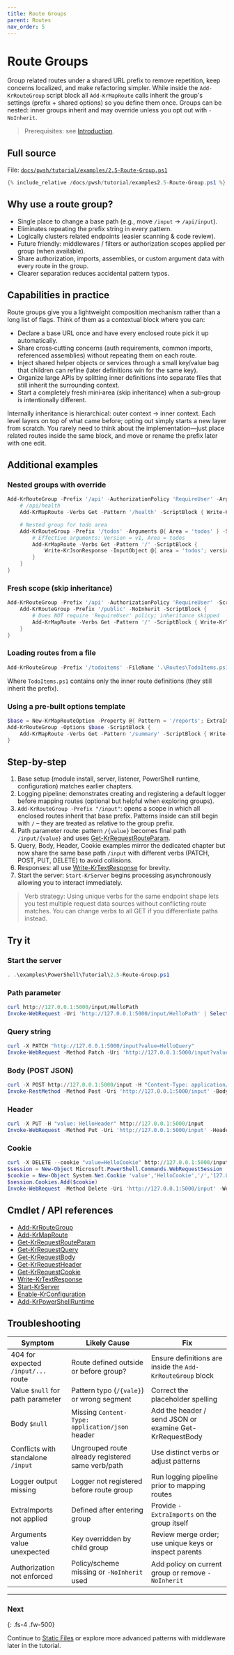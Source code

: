 ```yaml
---
title: Route Groups
parent: Routes
nav_order: 5
---
```


# Route Groups

Group related routes under a shared URL prefix to remove repetition, keep concerns
localized, and make refactoring simpler. While inside the `Add-KrRouteGroup` script block all
`Add-KrMapRoute` calls inherit the group's settings (prefix + shared options) so you define them
once. Groups can be nested: inner groups inherit and may override unless you opt out with
`-NoInherit`.

> Prerequisites: see [Introduction][Introduction].

## Full source

File: [`docs/pwsh/tutorial/examples/2.5-Route-Group.ps1`][2.5-Route-Group.ps1]

```powershell
{% include_relative /docs/pwsh/tutorial/examples2.5-Route-Group.ps1 %}
```

## Why use a route group?

- Single place to change a base path (e.g., move `/input` -> `/api/input`).
- Eliminates repeating the prefix string in every pattern.
- Logically clusters related endpoints (easier scanning & code review).
- Future friendly: middlewares / filters or authorization scopes applied per group (when available).
- Share authorization, imports, assemblies, or custom argument data with every route in the group.
- Clearer separation reduces accidental pattern typos.

## Capabilities in practice

Route groups give you a lightweight composition mechanism rather than a long list of flags.
Think of them as a contextual block where you can:

- Declare a base URL once and have every enclosed route pick it up automatically.
- Share cross‑cutting concerns (auth requirements, common imports, referenced assemblies) without
    repeating them on each route.
- Inject shared helper objects or services through a small key/value bag that children can refine
    (later definitions win for the same key).
- Organize large APIs by splitting inner definitions into separate files that still inherit the
    surrounding context.
- Start a completely fresh mini‑area (skip inheritance) when a sub‑group is intentionally different.

Internally inheritance is hierarchical: outer context → inner context. Each level layers on top of
what came before; opting out simply starts a new layer from scratch. You rarely need to think about
the implementation—just place related routes inside the same block, and move or rename the prefix
later with one edit.

## Additional examples

### Nested groups with override

```powershell
Add-KrRouteGroup -Prefix '/api' -AuthorizationPolicy 'RequireUser' -Arguments @{ Version = 'v1' } -ScriptBlock {
    # /api/health
    Add-KrMapRoute -Verbs Get -Pattern '/health' -ScriptBlock { Write-KrTextResponse 'ok' }

    # Nested group for todo area
    Add-KrRouteGroup -Prefix '/todos' -Arguments @{ Area = 'todos' } -ScriptBlock {
        # Effective arguments: Version = v1, Area = todos
        Add-KrMapRoute -Verbs Get -Pattern '/' -ScriptBlock {
            Write-KrJsonResponse -InputObject @{ area = 'todos'; version = $Arguments.Version }
        }
    }
}
```

### Fresh scope (skip inheritance)

```powershell
Add-KrRouteGroup -Prefix '/api' -AuthorizationPolicy 'RequireUser' -ScriptBlock {
    Add-KrRouteGroup -Prefix '/public' -NoInherit -ScriptBlock {
        # Does NOT require 'RequireUser' policy; inheritance skipped
        Add-KrMapRoute -Verbs Get -Pattern '/' -ScriptBlock { Write-KrTextResponse 'public info' }
    }
}
```

### Loading routes from a file

```powershell
Add-KrRouteGroup -Prefix '/todoitems' -FileName '.\Routes\TodoItems.ps1'
```

Where `TodoItems.ps1` contains only the inner route definitions (they still inherit the prefix).

### Using a pre-built options template

```powershell
$base = New-KrMapRouteOption -Property @{ Pattern = '/reports'; ExtraImports = 'System.Linq' }
Add-KrRouteGroup -Options $base -ScriptBlock {
    Add-KrMapRoute -Verbs Get -Pattern '/summary' -ScriptBlock { Write-KrTextResponse 'summary' }
}
```

## Step-by-step

1. Base setup (module install, server, listener, PowerShell runtime, configuration)
   matches earlier chapters.
2. Logging pipeline: demonstrates creating and registering a default logger
   before mapping routes (optional but helpful when exploring groups).
3. `Add-KrRouteGroup -Prefix "/input"`: opens a scope in which all enclosed
   routes inherit that base prefix. Patterns inside can still begin with `/` –
   they are treated as relative to the group prefix.
4. Path parameter route: pattern `/{value}` becomes final path `/input/{value}`
   and uses [Get-KrRequestRouteParam][Get-KrRequestRouteParam].
5. Query, Body, Header, Cookie examples mirror the dedicated chapter but now
   share the same base path `/input` with different verbs (PATCH, POST, PUT,
   DELETE) to avoid collisions.
6. Responses: all use [Write-KrTextResponse][Write-KrTextResponse] for brevity.
7. Start the server: `Start-KrServer` begins processing asynchronously allowing
   you to interact immediately.

> Verb strategy: Using unique verbs for the same endpoint shape lets you test
> multiple request data sources without conflicting route matches. You can
> change verbs to all GET if you differentiate paths instead.

## Try it

### Start the server

```powershell
. .\examples\PowerShell\Tutorial\2.5-Route-Group.ps1
```

### Path parameter

```powershell
curl http://127.0.0.1:5000/input/HelloPath
Invoke-WebRequest -Uri 'http://127.0.0.1:5000/input/HelloPath' | Select-Object -ExpandProperty Content
```

### Query string

```powershell
curl -X PATCH "http://127.0.0.1:5000/input?value=HelloQuery"
Invoke-WebRequest -Method Patch -Uri 'http://127.0.0.1:5000/input?value=HelloQuery' | Select-Object -ExpandProperty Content
```

### Body (POST JSON)

```powershell
curl -X POST http://127.0.0.1:5000/input -H "Content-Type: application/json" -d '{"value":"HelloBody"}'
Invoke-RestMethod -Method Post -Uri 'http://127.0.0.1:5000/input' -Body (@{ value = 'HelloBody' } | ConvertTo-Json) -ContentType 'application/json'
```

### Header

```powershell
curl -X PUT -H "value: HelloHeader" http://127.0.0.1:5000/input
Invoke-WebRequest -Method Put -Uri 'http://127.0.0.1:5000/input' -Headers @{ value = 'HelloHeader' } | Select-Object -ExpandProperty Content
```

### Cookie

```powershell
curl -X DELETE --cookie "value=HelloCookie" http://127.0.0.1:5000/input
$session = New-Object Microsoft.PowerShell.Commands.WebRequestSession
$cookie = New-Object System.Net.Cookie 'value','HelloCookie','/','127.0.0.1'
$session.Cookies.Add($cookie)
Invoke-WebRequest -Method Delete -Uri 'http://127.0.0.1:5000/input' -WebSession $session | Select-Object -ExpandProperty Content
```

## Cmdlet / API references

- [Add-KrRouteGroup][Add-KrRouteGroup]
- [Add-KrMapRoute][Add-KrMapRoute]
- [Get-KrRequestRouteParam][Get-KrRequestRouteParam]
- [Get-KrRequestQuery][Get-KrRequestQuery]
- [Get-KrRequestBody][Get-KrRequestBody]
- [Get-KrRequestHeader][Get-KrRequestHeader]
- [Get-KrRequestCookie][Get-KrRequestCookie]
- [Write-KrTextResponse][Write-KrTextResponse]
- [Start-KrServer][Start-KrServer]
- [Enable-KrConfiguration][Enable-KrConfiguration]
- [Add-KrPowerShellRuntime][Add-KrPowerShellRuntime]

## Troubleshooting

| Symptom                             | Likely Cause                                      | Fix                                                        |
|-------------------------------------|---------------------------------------------------|------------------------------------------------------------|
| 404 for expected `/input/...` route | Route defined outside or before group?            | Ensure definitions are inside the `Add-KrRouteGroup` block |
| Value `$null` for path parameter    | Pattern typo (`/{vale}`) or wrong segment         | Correct the placeholder spelling                           |
| Body `$null`                        | Missing `Content-Type: application/json` header   | Add the header / send JSON or examine Get-KrRequestBody    |
| Conflicts with standalone `/input`  | Ungrouped route already registered same verb/path | Use distinct verbs or adjust patterns                      |
| Logger output missing               | Logger not registered before route group          | Run logging pipeline prior to mapping routes               |
| ExtraImports not applied            | Defined after entering group                      | Provide `-ExtraImports` on the group itself                |
| Arguments value unexpected          | Key overridden by child group                     | Review merge order; use unique keys or inspect parents     |
| Authorization not enforced          | Policy/scheme missing or `-NoInherit` used        | Add policy on current group or remove `-NoInherit`         |

---

### Next

{: .fs-4 .fw-500}

Continue to [Static Files][Next] or explore more advanced patterns with middleware later in the tutorial.

[Add-KrRouteGroup]: /docs/pwsh/cmdlets/Add-KrRouteGroup
[Add-KrMapRoute]: /docs/pwsh/cmdlets/Add-KrMapRoute
[Get-KrRequestRouteParam]: /docs/pwsh/cmdlets/Get-KrRequestRouteParam
[Get-KrRequestQuery]: /docs/pwsh/cmdlets/Get-KrRequestQuery
[Get-KrRequestBody]: /docs/pwsh/cmdlets/Get-KrRequestBody
[Get-KrRequestHeader]: /docs/pwsh/cmdlets/Get-KrRequestHeader
[Get-KrRequestCookie]: /docs/pwsh/cmdlets/Get-KrRequestCookie
[Write-KrTextResponse]: /docs/pwsh/cmdlets/Write-KrTextResponse
[Start-KrServer]: /docs/pwsh/cmdlets/Start-KrServer
[Enable-KrConfiguration]: /docs/pwsh/cmdlets/Enable-KrConfiguration
[Add-KrPowerShellRuntime]: /docs/pwsh/cmdlets/Add-KrPowerShellRuntime
[Next]: ../3.static/index
[2.5-Route-Group.ps1]: /docs/pwsh/tutorial/examples/2.5-Route-Group.ps1
[Introduction]: [./Introduction#prerequisites]
